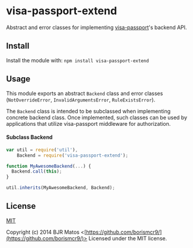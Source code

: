 # visa-passport-extend 

Abstract and error classes for implementing [visa-passport](https://github.com/borismcr9/visa-passport)'s backend API.


## Install

Install the module with: `npm install visa-passport-extend`

## Usage

This module exports an abstract `Backend` class and error classes (`NotOverrideError`, `InvalidArgumentsError`, `RuleExistsError`).

The `Backend` class is intended to be subclassed when implementing concrete backend class. Once implemented, such classes can be used by applications that utilize visa-passport middleware for authorization.

#### Subclass Backend

```js
var util = require('util'),
    Backend = require('visa-passport-extend');

function MyAwesomeBackend(...) {
  Backend.call(this);
}

util.inherits(MyAwesomeBackend, Backend);
```

## License

[MIT](http://opensource.org/licenses/MIT)

Copyright (c) 2014 BJR Matos <[https://github.com/borismcr9/](https://github.com/borismcr9/)>
Licensed under the MIT license.
